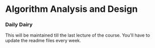 # Algorithm Analysis and Design

### Daily Dairy
This will be maintained till the last lecture of the course. You'll have to update the readme files every week. 
